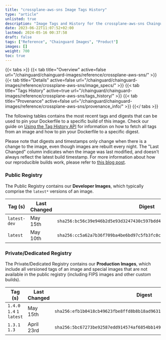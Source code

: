 ```yaml
---
title: "crossplane-aws-sns Image Tags History"
type: "article"
unlisted: true
description: "Image Tags and History for the crossplane-aws-sns Chainguard Image"
date: 2023-06-22T11:07:52+02:00
lastmod: 2024-05-16 00:37:58
draft: false
tags: ["Reference", "Chainguard Images", "Product"]
images: []
weight: 700
toc: true
---
```


{{< tabs >}}
{{< tab title="Overview" active=false url="/chainguard/chainguard-images/reference/crossplane-aws-sns/" >}}
{{< tab title="Details" active=false url="/chainguard/chainguard-images/reference/crossplane-aws-sns/image_specs/" >}}
{{< tab title="Tags History" active=true url="/chainguard/chainguard-images/reference/crossplane-aws-sns/tags_history/" >}}
{{< tab title="Provenance" active=false url="/chainguard/chainguard-images/reference/crossplane-aws-sns/provenance_info/" >}}
{{</ tabs >}}

The following tables contains the most recent tags and digests that can be used to pin your Dockerfile to a specific build of this image. Check our guide on [Using the Tag History API](/chainguard/chainguard-images/using-the-tag-history-api/) for information on how to fetch all tags from an image and how to pin your Dockerfile to a specific digest.

Please note that digests and timestamps only change when there is a change to the image, even though images are rebuilt every night. The "Last Changed" column indicates when the image was last modified, and doesn't always reflect the latest build timestamp. For more information about how our reproducible builds work, please refer to [this blog post](https://www.chainguard.dev/unchained/reproducing-chainguards-reproducible-image-builds).

### Public Registry
The Public Registry contains our **Developer Images**, which typically comprise the `latest*` versions of an image.

| Tag (s)       | Last Changed | Digest                                                                    |
|---------------|--------------|---------------------------------------------------------------------------|
|  `latest-dev` | May 15th     | `sha256:bc56c39e946b2d5e93d3247430c597bdd4fc2a8ed8a09fa3350b191b1eede3f3` |
|  `latest`     | May 10th     | `sha256:cc5a62a7b36f709ba4be6bd97c5fb3fc0c898991138040fa8e98f0f23b6e9afc` |


### Private/Dedicated Registry
The Private/Dedicated Registry contains our **Production Images**, which include all versioned tags of an image and special images that are not available in the public registry (including FIPS images and other custom builds).

| Tag (s)                     | Last Changed | Digest                                                                    |
|-----------------------------|--------------|---------------------------------------------------------------------------|
|  `1.4.0` `1.4` `1` `latest` | May 15th     | `sha256:efb1b0418cb49623fbe8ffd8b8b18ad9631acef00c33c76907c6f5660ffd8a34` |
|  `1.3.1` `1.3`              | April 23rd   | `sha256:5bc67273be92587edd914574af6854bb149922e137de0970476a4ab056831b10` |

